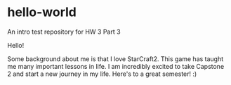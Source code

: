 # hello-world
An intro test repository for HW 3 Part 3

Hello!

Some background about me is that I love StarCraft2. This game has taught me many important lessons in life. 
I am incredibly excited to take Capstone 2 and start a new journey in my life. Here's to a great semester! :) 
